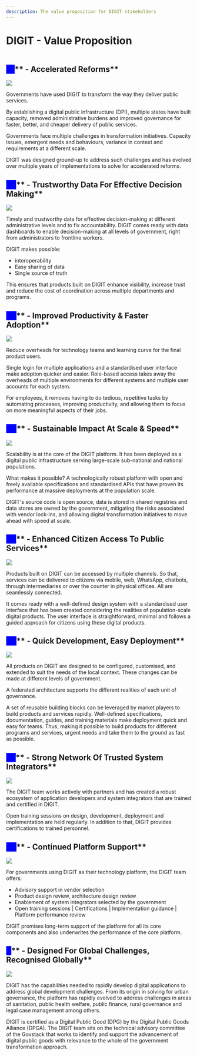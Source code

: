 ```yaml
---
description: The value proposition for DIGIT stakeholders
---
```


# DIGIT - Value Proposition

<figure><img src="../.gitbook/assets/image (235).png" alt=""><figcaption></figcaption></figure>

## _<mark style="color:blue;background-color:blue;">**01**</mark>_** **<mark style="color:orange;">**- Accelerated Reforms**</mark>

![](<../.gitbook/assets/image (243).png>)

Governments have used DIGIT to transform the way they deliver public services.&#x20;

By establishing a digital public infrastructure (DPI), multiple states have built capacity, removed administrative burdens and improved governance for faster, better, and cheaper delivery of public services.&#x20;

Governments face multiple challenges in transformation initiatives. Capacity issues, emergent needs and behaviours, variance in context and requirements at a different scale.&#x20;

DIGIT was designed ground-up to address such challenges and has evolved over multiple years of implementations to solve for accelerated reforms.

## _<mark style="color:blue;background-color:blue;">**02**</mark>_** **<mark style="color:orange;">**- Trustworthy Data For Effective Decision Making**</mark>

![](<../.gitbook/assets/image (262).png>)

Timely and trustworthy data for effective decision-making at different administrative levels and to fix accountability. DIGIT comes ready with data dashboards to enable decision-making at all levels of government, right from administrators to frontline workers.

&#x20;DIGIT makes possible:

* interoperability
* Easy sharing of data
* Single source of truth&#x20;

This ensures that products built on DIGIT enhance visibility, increase trust and reduce the cost of coordination across multiple departments and programs.

## _<mark style="color:blue;background-color:blue;">**03**</mark>_** **<mark style="color:orange;">**- Improved Productivity & Faster Adoption**</mark>

![](<../.gitbook/assets/image (252).png>)

Reduce overheads for technology teams and learning curve for the final product users.&#x20;

Single login for multiple applications and a standardised user interface make adoption quicker and easier. Role-based access takes away the overheads of multiple environments for different systems and multiple user accounts for each system.&#x20;

For employees, it removes having to do tedious, repetitive tasks by automating processes, improving productivity, and allowing them to focus on more meaningful aspects of their jobs.

## _<mark style="color:blue;background-color:blue;">**04**</mark>_** **<mark style="color:orange;">**- Sustainable Impact At Scale & Speed**</mark>

![](<../.gitbook/assets/image (267).png>)

Scalability is at the core of the DIGIT platform. It has been deployed as a digital public infrastructure serving large-scale sub-national and national populations.&#x20;

What makes it possible? A technologically robust platform with open and freely available specifications and standardised APIs that have proven its performance at massive deployments at the population scale.

DIGIT's source code is open source, data is stored in shared registries and data stores are owned by the government, mitigating the risks associated with vendor lock-ins, and allowing digital transformation initiatives to move ahead with speed at scale.

## _<mark style="color:blue;background-color:blue;">**05**</mark>_** **<mark style="color:orange;">**- Enhanced Citizen Access To Public Services**</mark>

![](<../.gitbook/assets/image (257).png>)

Products built on DIGIT can be accessed by multiple channels. So that, services can be delivered to citizens via mobile, web, WhatsApp, chatbots, through intermediaries or over the counter in physical offices. All are seamlessly connected.

It comes ready with a well-defined design system with a standardised user interface that has been created considering the realities of population-scale digital products. The user interface is straightforward, minimal and follows a guided approach for citizens using these digital products.&#x20;

## _<mark style="color:blue;background-color:blue;">**06**</mark>_** **<mark style="color:orange;">**- Quick Development, Easy Deployment**</mark>

![](<../.gitbook/assets/image (228).png>)

All products on DIGIT are designed to be configured, customised, and extended to suit the needs of the local context. These changes can be made at different levels of government.&#x20;

A federated architecture supports the different realities of each unit of governance.&#x20;

A set of reusable building blocks can be leveraged by market players to build products and services rapidly. Well-defined specifications, documentation, guides, and training materials make deployment quick and easy for teams. Thus, making it possible to build products for different programs and services, urgent needs and take them to the ground as fast as possible.

## _<mark style="color:blue;background-color:blue;">**07**</mark>_** **<mark style="color:orange;">**- Strong Network Of Trusted System Integrators**</mark>

![](<../.gitbook/assets/image (222).png>)

The DIGIT team works actively with partners and has created a robust ecosystem of application developers and system integrators that are trained and certified in DIGIT.&#x20;

Open training sessions on design, development, deployment and implementation are held regularly. In addition to that, DIGIT provides certifications to trained personnel.

## _<mark style="color:blue;background-color:blue;">**08**</mark>_** **<mark style="color:orange;">**- Continued Platform Support**</mark>

![](<../.gitbook/assets/image (270).png>)

For governments using DIGIT as their technology platform, the DIGIT team offers:

* Advisory support in vendor selection
* Product design review, architecture design review
* Enablement of system integrators selected by the government
* Open training sessions | Certifications | Implementation guidance | Platform performance review&#x20;

DIGIT promises long-term support of the platform for all its core components and also underwrites the performance of the core platform.&#x20;

## _<mark style="color:blue;background-color:blue;">**9**</mark>_** **<mark style="color:orange;">**- Designed For Global Challenges, Recognised Globally**</mark>

![](<../.gitbook/assets/image (245).png>)

DIGIT has the capabilities needed to rapidly develop digital applications to address global development challenges. From its origin in solving for urban governance, the platform has rapidly evolved to address challenges in areas of sanitation, public health welfare, public finance, rural governance and legal case management among others. &#x20;

DIGIT is certified as a Digital Public Good (DPG) by the Digital Public Goods Alliance (DPGA). The DIGIT team sits on the technical advisory committee of the Govstack that works to identify and support the advancement of digital public goods with relevance to the whole of the government transformation approach.

<figure><img src="../.gitbook/assets/image (220).png" alt=""><figcaption></figcaption></figure>
